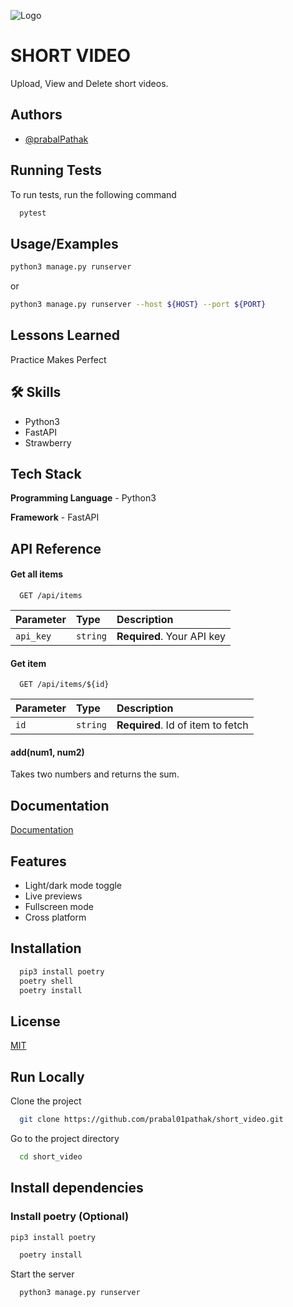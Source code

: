 
![Logo](https://avatars.githubusercontent.com/u/10178994?s=200)
# SHORT VIDEO

Upload, View and Delete short videos.


## Authors

- [@prabalPathak](https://www.github.com/prabal01pathak)


## Running Tests

To run tests, run the following command

```bash
  pytest
```


## Usage/Examples

```sh
python3 manage.py runserver
```
or
```bash
python3 manage.py runserver --host ${HOST} --port ${PORT}
```


## Lessons Learned
Practice Makes Perfect
## 🛠 Skills
- Python3
- FastAPI
- Strawberry


## Tech Stack
**Programming Language** - Python3

**Framework** - FastAPI

## API Reference

#### Get all items

```http
  GET /api/items
```

| Parameter | Type     | Description                |
| :-------- | :------- | :------------------------- |
| `api_key` | `string` | **Required**. Your API key |

#### Get item

```http
  GET /api/items/${id}
```

| Parameter | Type     | Description                       |
| :-------- | :------- | :-------------------------------- |
| `id`      | `string` | **Required**. Id of item to fetch |

#### add(num1, num2)

Takes two numbers and returns the sum.


## Documentation

[Documentation](https://linktodocumentation)


## Features

- Light/dark mode toggle
- Live previews
- Fullscreen mode
- Cross platform


## Installation

```bash
  pip3 install poetry
  poetry shell
  poetry install
```
    
## License

[MIT](https://choosealicense.com/licenses/mit/)


## Run Locally

Clone the project

```bash
  git clone https://github.com/prabal01pathak/short_video.git
```

Go to the project directory

```bash
  cd short_video
```

## Install dependencies

### Install poetry (Optional)
```bash
pip3 install poetry
```

```bash
  poetry install
```

Start the server

```bash
  python3 manage.py runserver
```



